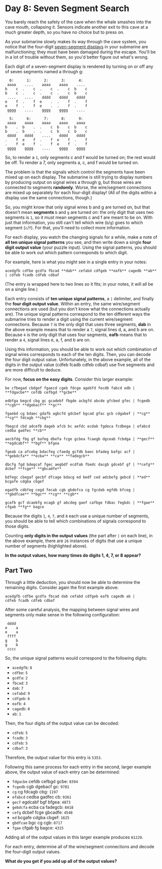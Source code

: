 # Day 8: Seven Segment Search

You barely reach the safety of the cave when the whale smashes into the cave mouth, collapsing it. Sensors indicate another exit to this cave at a much greater depth, so you have no choice but to press on.

As your submarine slowly makes its way through the cave system, you notice that the four-digit [seven-segment displays](https://en.wikipedia.org/wiki/Seven-segment_display) in your submarine are malfunctioning; they must have been damaged during the escape. You'll be in a lot of trouble without them, so you'd better figure out what's wrong.

Each digit of a seven-segment display is rendered by turning on or off any of seven segments named a through g:

```text
  0:      1:      2:      3:      4:
 aaaa    ....    aaaa    aaaa    ....
b    c  .    c  .    c  .    c  b    c
b    c  .    c  .    c  .    c  b    c
 ....    ....    dddd    dddd    dddd 
e    f  .    f  e    .  .    f  .    f
e    f  .    f  e    .  .    f  .    f
 gggg    ....    gggg    gggg    ....

  5:      6:      7:      8:      9:
 aaaa    aaaa    aaaa    aaaa    aaaa 
b    .  b    .  .    c  b    c  b    c
b    .  b    .  .    c  b    c  b    c
 dddd    dddd    ....    dddd    dddd 
.    f  e    f  .    f  e    f  .    f
.    f  e    f  .    f  e    f  .    f
 gggg    gggg    ....    gggg    gggg 
```

So, to render a `1`, only segments c and f would be turned on; the rest would be off. To render a 7, only segments a, c, and f would be turned on.

The problem is that the signals which control the segments have been mixed up on each display. The submarine is still trying to display numbers by producing output on signal wires a through g, but those wires are connected to segments **randomly**. Worse, the wire/segment connections are mixed up separately for each four-digit display! (All of the digits within a display use the same connections, though.)

So, you might know that only signal wires b and g are turned on, but that doesn't mean **segments** `b` and `g` are turned on: the only digit that uses two segments is `1`, so it must mean segments c and f are meant to be on. With just that information, you still can't tell which wire (`b`/`g`) goes to which segment (`c`/`f`). For that, you'll need to collect more information.

For each display, you watch the changing signals for a while, make a note of **all ten unique signal patterns** you see, and then write down a single **four digit output value** (your puzzle input). Using the signal patterns, you should be able to work out which pattern corresponds to which digit.

For example, here is what you might see in a single entry in your notes:

```text
acedgfb cdfbe gcdfa fbcad **dab** cefabd cdfgeb **eafb** cagedb **ab** | cdfeb fcadb cdfeb cdbaf
```

(The entry is wrapped here to two lines so it fits; in your notes, it will all be on a single line.)

Each entry consists of **ten unique signal patterns**, a `|` delimiter, and finally the **four digit output value**. Within an entry, the same wire/segment connections are used (but you don't know what the connections actually are). The unique signal patterns correspond to the ten different ways the submarine tries to render a digit using the current wire/segment connections. Because `7` is the only digit that uses three segments, **dab** in the above example means that to render a `7`, signal lines d, a, and b are on. Because `4` is the only digit that uses four segments, **eafb** means that to render a `4`, signal lines e, a, f, and b are on.

Using this information, you should be able to work out which combination of signal wires corresponds to each of the ten digits. Then, you can decode the four digit output value. Unfortunately, in the above example, all of the digits in the output value (cdfeb fcadb cdfeb cdbaf) use five segments and are more difficult to deduce.

For now, **focus on the easy digits**. Consider this larger example:

```text
be cfbegad cbdgef fgaecd cgeb fdcge agebfd fecdb fabcd edb | **fdgacbe** cefdb cefbgd **gcbe** 

edbfga begcd cbg gc gcadebf fbgde acbgfd abcde gfcbed gfec | fcgedb **cgb** **dgebacf** **gc**

fgaebd cg bdaec gdafb agbcfd gdcbef bgcad gfac gcb cdgabef | **cg** **cg** fdcagb **cbg**

fbegcd cbd adcefb dageb afcb bc aefdc ecdab fgdeca fcdbega | efabcd cedba gadfec **cb**

aecbfdg fbg gf bafeg dbefa fcge gcbea fcaegb dgceab fcbdga | **gecf** **egdcabf** **bgf** bfgea

fgeab ca afcebg bdacfeg cfaedg gcfdb baec bfadeg bafgc acf | **gebdcfa** **ecba** **ca** **fadegcb**

dbcfg fgd bdegcaf fgec aegbdf ecdfab fbedc dacgb gdcebf gf | **cefg** dcbef **fcge** **gbcadfe**

bdfegc cbegaf gecbf dfcage bdacg ed bedf ced adcbefg gebcd | **ed** bcgafe cdgba cbgef

egadfb cdbfeg cegd fecab cgb gbdefca cg fgcdab egfdb bfceg | **gbdfcae** **bgc** **cg** **cgb**

gcafb gcf dcaebfg ecagb gf abcdeg gaef cafbge fdbac fegbdc | **fgae** cfgab **fg** bagce

```

Because the digits `1`, `4`, `7`, and `8` each use a unique number of segments, you should be able to tell which combinations of signals correspond to those digits.

Counting **only digits in the output values** (the part after `|` on each line), in the above example, there are `26` instances of digits that use a unique number of segments (highlighted above).

**In the output values, how many times do digits 1, 4, 7, or 8 appear?**

## Part Two

Through a little deduction, you should now be able to determine the remaining digits. Consider again the first example above:

```Text
acedgfb cdfbe gcdfa fbcad dab cefabd cdfgeb eafb cagedb ab |
cdfeb fcadb cdfeb cdbaf
```

After some careful analysis, the mapping between signal wires and segments only make sense in the following configuration:

```Text
 dddd
e    a
e    a
 ffff
g    b
g    b
 cccc
```

So, the unique signal patterns would correspond to the following digits:

* `acedgfb`: `8`
* `cdfbe`: `5`
* `gcdfa`: `2`
* `fbcad`: `3`
* `dab`: `7`
* `cefabd`: `9`
* `cdfgeb`: `6`
* `eafb`: `4`
* `cagedb`: `0`
* `ab`: `1`

Then, the four digits of the output value can be decoded:

* `cdfeb`: `5`
* `fcadb`: `3`
* `cdfeb`: `5`
* `cdbaf`: `3`

Therefore, the output value for this entry is `5353`.

Following this same process for each entry in the second, larger example above, the output value of each entry can be determined:

* `fdgacbe` cefdb cefbgd gcbe: `8394`
* `fcgedb` cgb dgebacf gc: `9781`
* `cg` cg fdcagb cbg: `1197`
* `efabcd` cedba gadfec cb: `9361`
* `gecf` egdcabf bgf bfgea: `4873`
* `gebdcfa` ecba ca fadegcb: `8418`
* `cefg` dcbef fcge gbcadfe: `4548`
* `ed` bcgafe cdgba cbgef: `1625`
* `gbdfcae` bgc cg cgb: `8717`
* `fgae` cfgab fg bagce: `4315`

Adding all of the output values in this larger example produces `61229`.

For each entry, determine all of the wire/segment connections and decode the four-digit output values.

**What do you get if you add up all of the output values?**